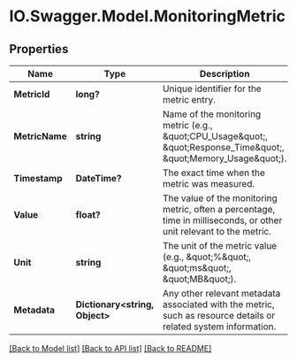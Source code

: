 # IO.Swagger.Model.MonitoringMetric
## Properties

Name | Type | Description | Notes
------------ | ------------- | ------------- | -------------
**MetricId** | **long?** | Unique identifier for the metric entry. | 
**MetricName** | **string** | Name of the monitoring metric (e.g., \&quot;CPU_Usage\&quot;, \&quot;Response_Time\&quot;, \&quot;Memory_Usage\&quot;). | 
**Timestamp** | **DateTime?** | The exact time when the metric was measured. | 
**Value** | **float?** | The value of the monitoring metric, often a percentage, time in milliseconds, or other unit relevant to the metric. | 
**Unit** | **string** | The unit of the metric value (e.g., \&quot;%\&quot;, \&quot;ms\&quot;, \&quot;MB\&quot;). | 
**Metadata** | **Dictionary&lt;string, Object&gt;** | Any other relevant metadata associated with the metric, such as resource details or related system information. | [optional] 

[[Back to Model list]](../README.md#documentation-for-models) [[Back to API list]](../README.md#documentation-for-api-endpoints) [[Back to README]](../README.md)

